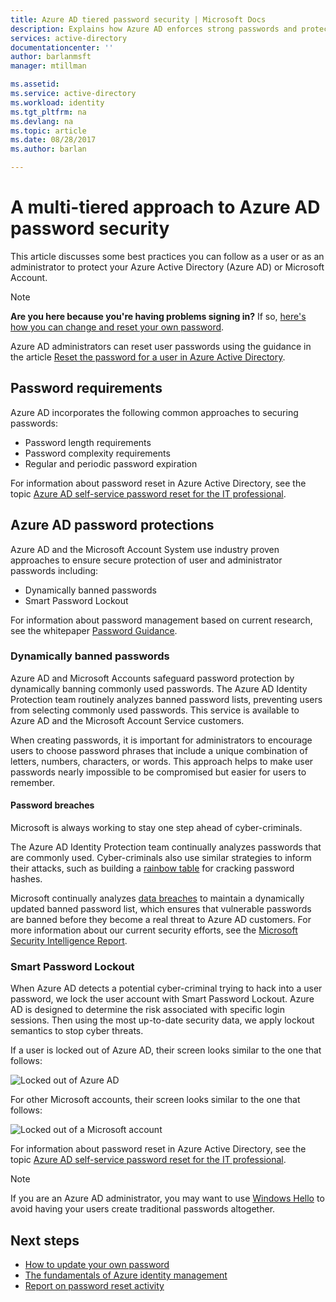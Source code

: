 ```yaml
---
title: Azure AD tiered password security | Microsoft Docs
description: Explains how Azure AD enforces strong passwords and protects users passwords from cyber criminals,
services: active-directory
documentationcenter: ''
author: barlanmsft
manager: mtillman

ms.assetid:
ms.service: active-directory
ms.workload: identity
ms.tgt_pltfrm: na
ms.devlang: na
ms.topic: article
ms.date: 08/28/2017
ms.author: barlan

---
```

# A multi-tiered approach to Azure AD password security

This article discusses some best practices you can follow as a user or as an administrator to protect your Azure Active Directory (Azure AD) or Microsoft Account.

 > [!NOTE]
 > **Are you here because you're having problems signing in?** If so, [here's how you can change and reset your own password](active-directory-passwords-update-your-own-password.md).
 >
 > Azure AD administrators can reset user passwords using the guidance in the article [Reset the password for a user in Azure Active Directory](fundamentals/active-directory-users-reset-password-azure-portal.md).
 >

## Password requirements

Azure AD incorporates the following common approaches to securing passwords:

* Password length requirements
* Password complexity requirements
* Regular and periodic password expiration

For information about password reset in Azure Active Directory, see the topic [Azure AD self-service password reset for the IT professional](active-directory-passwords-update-your-own-password.md).

## Azure AD password protections

Azure AD and the Microsoft Account System use industry proven approaches to ensure secure protection of user and administrator passwords including:

* Dynamically banned passwords
* Smart Password Lockout

For information about password management based on current research, see the whitepaper [Password Guidance](https://aka.ms/passwordguidance).

### Dynamically banned passwords

Azure AD and Microsoft Accounts safeguard password protection by dynamically banning commonly used passwords. The Azure AD Identity Protection team routinely analyzes banned password lists, preventing users from selecting commonly used passwords. This service is available to Azure AD and the Microsoft Account Service customers.

When creating passwords, it is important for administrators to encourage users to choose password phrases that include a unique combination of letters, numbers, characters, or words. This approach helps to make user passwords nearly impossible to be compromised but easier for users to remember.

#### Password breaches

Microsoft is always working to stay one step ahead of cyber-criminals.

The Azure AD Identity Protection team continually analyzes passwords that are commonly used. Cyber-criminals also use similar strategies to inform their attacks, such as building a [rainbow table](https://en.wikipedia.org/wiki/Rainbow_table) for cracking password hashes.

Microsoft continually analyzes [data breaches](https://www.privacyrights.org/data-breaches) to maintain a dynamically updated banned password list, which ensures that vulnerable passwords are banned before they become a real threat to Azure AD customers. For more information about our current security efforts, see the [Microsoft Security Intelligence Report](https://www.microsoft.com/security/sir/default.aspx).

### Smart Password Lockout

When Azure AD detects a potential cyber-criminal trying to hack into a user password, we lock the user account with Smart Password Lockout. Azure AD is designed to determine the risk associated with specific login sessions. Then using the most up-to-date security data, we apply lockout semantics to stop cyber threats.

If a user is locked out of Azure AD, their screen looks similar to the one that follows:

  ![Locked out of Azure AD](./media/active-directory-secure-passwords/locked-out-azuread.png)

For other Microsoft accounts, their screen looks similar to the one that follows:

  ![Locked out of a Microsoft account](./media/active-directory-secure-passwords/locked-out-ms-accounts.png)

For information about password reset in Azure Active Directory, see the topic [Azure AD self-service password reset for the IT professional](active-directory-passwords-update-your-own-password.md).

  >[!NOTE]
  >If you are an Azure AD administrator, you may want to use [Windows Hello](https://www.microsoft.com/windows/windows-hello) to avoid having your users create traditional passwords altogether.
  >

## Next steps

* [How to update your own password](active-directory-passwords-update-your-own-password.md)
* [The fundamentals of Azure identity management](fundamentals-identity.md)
* [Report on password reset activity](authentication/howto-sspr-reporting.md)
